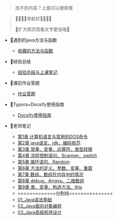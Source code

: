 > 找不到内容？上面可以搜索哦

 >  🌺🌼🌼🌼导航栏🌼🌼🌼🌺
 >
 >  🌺扩大网页观看文字更佳哦🌺
- 🌼遇到的java方法与函数
  
  - [收藏的方法与函数](/Project/java方法/java方法.md)
  
  


- 🌼经验总结
  
  - [经验总结与上课笔记](/Project/总结/经验总结.md)



- 🌼课后作业答题
  - [作业答题](/Project/作业答题/作业答题.md)

  


- 🌼Typora+Docsify使用指南

  - [Docsify使用指南](/Project/Docsify使用指南.md)

    

- 🌼老师笔记

  - [第1章 计算机语言与常用的DOS命令](/Project/笔记/chapter-1章/chapter-1章.md)
  - [第2章 java语言、jdk、编码规范](/Project/笔记/chapter-2章/chapter-2章.md)
  - [第3章 常量、变量、运算符、类型转换](/Project/笔记/chapter-3章/chapter-3章.md)
  - [第4章 流程控制语句、Scanner、switch](/Project/笔记/chapter-4章/chapter-4章.md)
  - [第5章 循环语句、Random](/Project/笔记/chapter-5章/chapter-5章.md)
  - [第6章 方法的定义、参数、变量、重载](/Project/笔记/chapter-6章/chapter-6章.md)
  - [第7章 数组、数组在内存中的情况](/Project/笔记/chapter-7-8章/chapter-7章.md)
  - [第8章 debug、Arrays、二维数组](/Project/笔记/chapter-7-8章/chapter-8章.md)
  - [第9章 类、变量、构造方法、this](/Project/笔记/chapter-9章/chapter-9章.md)
  - =============分割线===============
  - [01_Java语法基础](/Project/笔记/01_Java语法基础.md)
  - [02_Java面向对象编程](/Project/笔记/02_Java面向对象编程.md)
  - [03_Java高级程序设计](/Project/笔记/03_Java高级程序设计.md)
